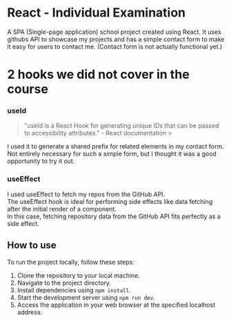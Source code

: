 # React - Individual Examination

A SPA (Single-page application) school project created using React. It uses githubs API to showcase my projects and has a simple contact form to make it easy for users to contact me. (Contact form is not actually functional yet.)

# 2 hooks we did not cover in the course
### useId
>
> "useId is a React Hook for generating unique IDs that can be passed to accessibility attributes." - React documentation > <br>
>
I used it to generate a shared prefix for related elements in my contact form. <br>
Not entirely necessary for such a simple form, but I thought it was a good opportunity to try it out. 

### useEffect
I used useEffect to fetch my repos from the GitHub API. <br>
The useEffect hook is ideal for performing side effects like data fetching after the initial render of a component. <br>
In this case, fetching repository data from the GitHub API fits perfectly as a side effect.


## How to use

To run the project locally, follow these steps:

1. Clone the repository to your local machine.
2. Navigate to the project directory.
3. Install dependencies using `npm install`.
4. Start the development server using `npm run dev`.
5. Access the application in your web browser at the specified localhost address.
